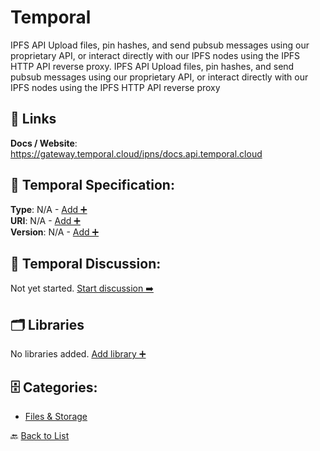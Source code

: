 # Temporal

IPFS API Upload files, pin hashes, and send pubsub messages using our proprietary API, or interact directly with our IPFS nodes using the IPFS HTTP API reverse proxy.  IPFS API Upload files, pin hashes, and send pubsub messages using our proprietary API, or interact directly with our IPFS nodes using the IPFS HTTP API reverse proxy

##  🔗 Links
**Docs / Website**: https://gateway.temporal.cloud/ipns/docs.api.temporal.cloud

## 🧬 Temporal Specification:
**Type**: N/A - [Add ➕](https://github.com/apis-list/apis-list/edit/main/apis.yaml#L19204)  
**URI**: N/A - [Add ➕](https://github.com/apis-list/apis-list/edit/main/apis.yaml#L19204)  
**Version**: N/A - [Add ➕](https://github.com/apis-list/apis-list/edit/main/apis.yaml#L19204)

## 💬 Temporal Discussion:
Not yet started. [Start discussion ➡️](https://github.com/apis-list/apis-list/discussions/new)

## 🗂️ Libraries

No libraries added. [Add library ➕](https://github.com/apis-list/apis-list/edit/main/apis.yaml#L19204)    


## 🗄️ Categories:
- [Files & Storage](https://github.com/apis-list/apis-list#files--storage-)

🔙  [Back to List](https://github.com/apis-list/apis-list)
